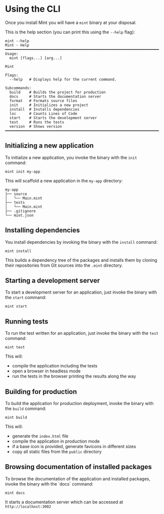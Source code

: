# Using the CLI

Once you install Mint you will have a `mint` binary at your disposal.

This is the help section \(you can print this using the `--help` flag\):

```text
mint --help
Mint - Help
━━━━━━━━━━━━━━━━━━━━━━━━━━━━━━━━━━━━━━━━━━━━━━━━━━━━━━━━━━━━━━━━━━━━━━━━━━━━━━━━
Usage:
  mint [flags...] [arg...]

Mint

Flags:
  --help   # Displays help for the current command.

Subcommands:
  build    # Builds the project for production
  docs     # Starts the documentation server
  format   # Formats source files
  init     # Initializes a new project
  install  # Installs dependencies
  loc      # Counts Lines of Code
  start    # Starts the development server
  test     # Runs the tests
  version  # Shows version
━━━━━━━━━━━━━━━━━━━━━━━━━━━━━━━━━━━━━━━━━━━━━━━━━━━━━━━━━━━━━━━━━━━━━━━━━━━━━━━━
```

## Initializing a new application

To initialize a new application, you invoke the binary with the `init` command:

```text
mint init my-app
```

This will scaffold a new application in the `my-app` directory:

```text
my-app
├── source
│   └── Main.mint
├── tests
│   └── Main.mint
├── .gitignore
└── mint.json
```

## Installing dependencies

You install dependencies by invoking the binary with the `install` command:

```text
mint install
```

This builds a dependency tree of the packages and installs them by cloning their repositories from Git sources into the `.mint` directory.

## Starting a development server

To start a development server for an application, just invoke the binary with the `start` command:

```text
mint start
```

## Running tests

To run the test written for an application, just invoke the binary with the `test` command:

```text
mint test
```

This will:

* compile the application including the tests
* open a browser in headless mode
* run the tests in the browser printing the results along the way

## Building for production

To build the application for production deployment, invoke the binary with the `build` command:

```text
mint build
```

This will:

* generate the `index.html` file
* compile the application in production mode
* if a base icon is provided, generate favicons in different sizes
* copy all static files from the `public` directory

## Browsing documentation of installed packages

To browse the documentation of the application and installed packages, invoke the binary with the \`docs\` command:

```text
mint docs
```

It starts a documentation server which can be accessed at `http://localhost:3002`


